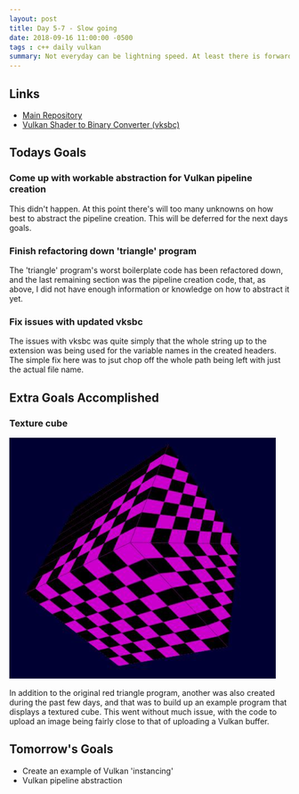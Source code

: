 ```yaml
---
layout: post
title: Day 5-7 - Slow going
date: 2018-09-16 11:00:00 -0500
tags : c++ daily vulkan
summary: Not everyday can be lightning speed. At least there is forward progress, if not speedy.
---
```


## Links
- [Main Repository](https://git.stabletec.com/foe-engine/main)
- [Vulkan Shader to Binary Converter (vksbc)](https://git.stabletec.com/utilities/vksbc)

## Todays Goals

### Come up with workable abstraction for Vulkan pipeline creation

This didn't happen. At this point there's will too many unknowns on how best to abstract the pipeline creation. This will be deferred for the next days goals.

### Finish refactoring down 'triangle' program

The 'triangle' program's worst boilerplate code has been refactored down, and the last remaining section was the pipeline creation code, that, as above, I did not have enough information or knowledge on how to abstract it yet.

### Fix issues with updated vksbc

The issues with vksbc was quite simply that the whole string up to the extension was being used for the variable names in the created headers. The simple fix here was to jsut chop off the whole path being left with just the actual file name.

## Extra Goals Accomplished

### Texture cube

<span class="image fit">
    <img src="/assets/posts/daily/7-textured_cube.jpeg" />
</span>

In addition to the original red triangle program, another was also created during the past few days, and that was to build up an example program that displays a textured cube. This went without much issue, with the code to upload an image being fairly close to that of uploading a Vulkan buffer.

## Tomorrow's Goals
- Create an example of Vulkan 'instancing'
- Vulkan pipeline abstraction